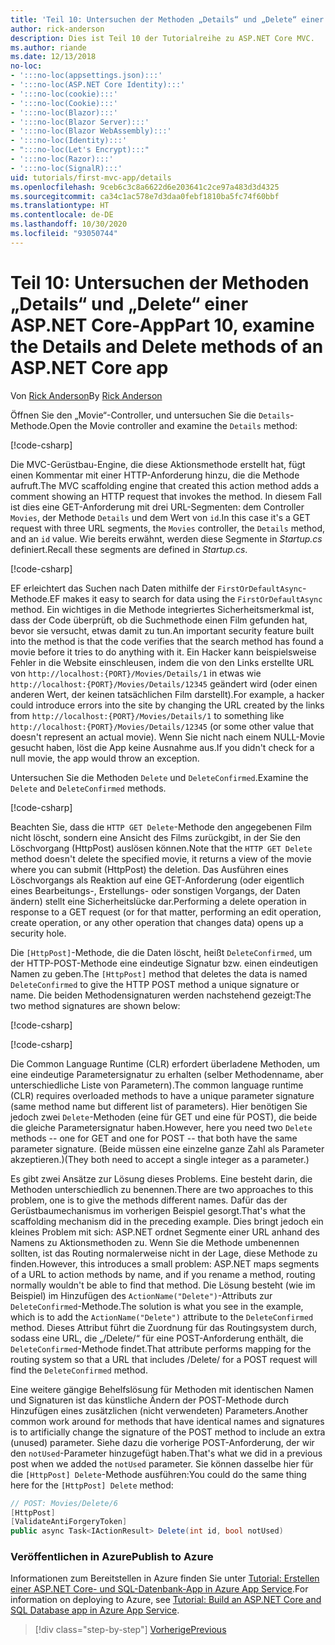 ```yaml
---
title: 'Teil 10: Untersuchen der Methoden „Details“ und „Delete“ einer ASP.NET Core-App'
author: rick-anderson
description: Dies ist Teil 10 der Tutorialreihe zu ASP.NET Core MVC.
ms.author: riande
ms.date: 12/13/2018
no-loc:
- ':::no-loc(appsettings.json):::'
- ':::no-loc(ASP.NET Core Identity):::'
- ':::no-loc(cookie):::'
- ':::no-loc(Cookie):::'
- ':::no-loc(Blazor):::'
- ':::no-loc(Blazor Server):::'
- ':::no-loc(Blazor WebAssembly):::'
- ':::no-loc(Identity):::'
- ":::no-loc(Let's Encrypt):::"
- ':::no-loc(Razor):::'
- ':::no-loc(SignalR):::'
uid: tutorials/first-mvc-app/details
ms.openlocfilehash: 9ceb6c3c8a6622d6e203641c2ce97a483d3d4325
ms.sourcegitcommit: ca34c1ac578e7d3daa0febf1810ba5fc74f60bbf
ms.translationtype: HT
ms.contentlocale: de-DE
ms.lasthandoff: 10/30/2020
ms.locfileid: "93050744"
---
```

# <a name="part-10-examine-the-details-and-delete-methods-of-an-aspnet-core-app"></a><span data-ttu-id="e8a86-103">Teil 10: Untersuchen der Methoden „Details“ und „Delete“ einer ASP.NET Core-App</span><span class="sxs-lookup"><span data-stu-id="e8a86-103">Part 10, examine the Details and Delete methods of an ASP.NET Core app</span></span>

<span data-ttu-id="e8a86-104">Von [Rick Anderson](https://twitter.com/RickAndMSFT)</span><span class="sxs-lookup"><span data-stu-id="e8a86-104">By [Rick Anderson](https://twitter.com/RickAndMSFT)</span></span>

<span data-ttu-id="e8a86-105">Öffnen Sie den „Movie“-Controller, und untersuchen Sie die `Details`-Methode.</span><span class="sxs-lookup"><span data-stu-id="e8a86-105">Open the Movie controller and examine the `Details` method:</span></span>

[!code-csharp[](start-mvc/sample/MvcMovie22/Controllers/MoviesController.cs?name=snippet_details)]

<span data-ttu-id="e8a86-106">Die MVC-Gerüstbau-Engine, die diese Aktionsmethode erstellt hat, fügt einen Kommentar mit einer HTTP-Anforderung hinzu, die die Methode aufruft.</span><span class="sxs-lookup"><span data-stu-id="e8a86-106">The MVC scaffolding engine that created this action method adds a comment showing an HTTP request that invokes the method.</span></span> <span data-ttu-id="e8a86-107">In diesem Fall ist dies eine GET-Anforderung mit drei URL-Segmenten: dem Controller `Movies`, der Methode `Details` und dem Wert von `id`.</span><span class="sxs-lookup"><span data-stu-id="e8a86-107">In this case it's a GET request with three URL segments, the `Movies` controller, the `Details` method, and an `id` value.</span></span> <span data-ttu-id="e8a86-108">Wie bereits erwähnt, werden diese Segmente in *Startup.cs* definiert.</span><span class="sxs-lookup"><span data-stu-id="e8a86-108">Recall these segments are defined in *Startup.cs*.</span></span>

[!code-csharp[](start-mvc/sample/MvcMovie3/Startup.cs?highlight=5&name=snippet_1)]

<span data-ttu-id="e8a86-109">EF erleichtert das Suchen nach Daten mithilfe der `FirstOrDefaultAsync`-Methode.</span><span class="sxs-lookup"><span data-stu-id="e8a86-109">EF makes it easy to search for data using the `FirstOrDefaultAsync` method.</span></span> <span data-ttu-id="e8a86-110">Ein wichtiges in die Methode integriertes Sicherheitsmerkmal ist, dass der Code überprüft, ob die Suchmethode einen Film gefunden hat, bevor sie versucht, etwas damit zu tun.</span><span class="sxs-lookup"><span data-stu-id="e8a86-110">An important security feature built into the method is that the code verifies that the search method has found a movie before it tries to do anything with it.</span></span> <span data-ttu-id="e8a86-111">Ein Hacker kann beispielsweise Fehler in die Website einschleusen, indem die von den Links erstellte URL von `http://localhost:{PORT}/Movies/Details/1` in etwas wie `http://localhost:{PORT}/Movies/Details/12345` geändert wird (oder einen anderen Wert, der keinen tatsächlichen Film darstellt).</span><span class="sxs-lookup"><span data-stu-id="e8a86-111">For example, a hacker could introduce errors into the site by changing the URL created by the links from `http://localhost:{PORT}/Movies/Details/1` to something like  `http://localhost:{PORT}/Movies/Details/12345` (or some other value that doesn't represent an actual movie).</span></span> <span data-ttu-id="e8a86-112">Wenn Sie nicht nach einem NULL-Movie gesucht haben, löst die App keine Ausnahme aus.</span><span class="sxs-lookup"><span data-stu-id="e8a86-112">If you didn't check for a null movie, the app would throw an exception.</span></span>

<span data-ttu-id="e8a86-113">Untersuchen Sie die Methoden `Delete` und `DeleteConfirmed`.</span><span class="sxs-lookup"><span data-stu-id="e8a86-113">Examine the `Delete` and `DeleteConfirmed` methods.</span></span>

[!code-csharp[](start-mvc/sample/MvcMovie22/Controllers/MoviesController.cs?name=snippet_delete)]

<span data-ttu-id="e8a86-114">Beachten Sie, dass die `HTTP GET Delete`-Methode den angegebenen Film nicht löscht, sondern eine Ansicht des Films zurückgibt, in der Sie den Löschvorgang (HttpPost) auslösen können.</span><span class="sxs-lookup"><span data-stu-id="e8a86-114">Note that the `HTTP GET Delete` method doesn't delete the specified movie, it returns a view of the movie where you can submit (HttpPost) the deletion.</span></span> <span data-ttu-id="e8a86-115">Das Ausführen eines Löschvorgangs als Reaktion auf eine GET-Anforderung (oder eigentlich eines Bearbeitungs-, Erstellungs- oder sonstigen Vorgangs, der Daten ändern) stellt eine Sicherheitslücke dar.</span><span class="sxs-lookup"><span data-stu-id="e8a86-115">Performing a delete operation in response to a GET request (or for that matter, performing an edit operation, create operation, or any other operation that changes data) opens up a security hole.</span></span>

<span data-ttu-id="e8a86-116">Die `[HttpPost]`-Methode, die die Daten löscht, heißt `DeleteConfirmed`, um der HTTP-POST-Methode eine eindeutige Signatur bzw. einen eindeutigen Namen zu geben.</span><span class="sxs-lookup"><span data-stu-id="e8a86-116">The `[HttpPost]` method that deletes the data is named `DeleteConfirmed` to give the HTTP POST method a unique signature or name.</span></span> <span data-ttu-id="e8a86-117">Die beiden Methodensignaturen werden nachstehend gezeigt:</span><span class="sxs-lookup"><span data-stu-id="e8a86-117">The two method signatures are shown below:</span></span>

[!code-csharp[](start-mvc/sample/MvcMovie/Controllers/MoviesController.cs?name=snippet_delete2)]

[!code-csharp[](start-mvc/sample/MvcMovie/Controllers/MoviesController.cs?name=snippet_delete3)]

<span data-ttu-id="e8a86-118">Die Common Language Runtime (CLR) erfordert überladene Methoden, um eine eindeutige Parametersignatur zu erhalten (selber Methodenname, aber unterschiedliche Liste von Parametern).</span><span class="sxs-lookup"><span data-stu-id="e8a86-118">The common language runtime (CLR) requires overloaded methods to have a unique parameter signature (same method name but different list of parameters).</span></span> <span data-ttu-id="e8a86-119">Hier benötigen Sie jedoch zwei `Delete`-Methoden (eine für GET und eine für POST), die beide die gleiche Parametersignatur haben.</span><span class="sxs-lookup"><span data-stu-id="e8a86-119">However, here you need two `Delete` methods -- one for GET and one for POST -- that both have the same parameter signature.</span></span> <span data-ttu-id="e8a86-120">(Beide müssen eine einzelne ganze Zahl als Parameter akzeptieren.)</span><span class="sxs-lookup"><span data-stu-id="e8a86-120">(They both need to accept a single integer as a parameter.)</span></span>

<span data-ttu-id="e8a86-121">Es gibt zwei Ansätze zur Lösung dieses Problems. Eine besteht darin, die Methoden unterschiedlich zu benennen.</span><span class="sxs-lookup"><span data-stu-id="e8a86-121">There are two approaches to this problem, one is to give the methods different names.</span></span> <span data-ttu-id="e8a86-122">Dafür das der Gerüstbaumechanismus im vorherigen Beispiel gesorgt.</span><span class="sxs-lookup"><span data-stu-id="e8a86-122">That's what the scaffolding mechanism did in the preceding example.</span></span> <span data-ttu-id="e8a86-123">Dies bringt jedoch ein kleines Problem mit sich: ASP.NET ordnet Segmente einer URL anhand des Namens zu Aktionsmethoden zu. Wenn Sie die Methode umbenennen sollten, ist das Routing normalerweise nicht in der Lage, diese Methode zu finden.</span><span class="sxs-lookup"><span data-stu-id="e8a86-123">However, this introduces a small problem: ASP.NET maps segments of a URL to action methods by name, and if you rename a method, routing normally wouldn't be able to find that method.</span></span> <span data-ttu-id="e8a86-124">Die Lösung besteht (wie im Beispiel) im Hinzufügen des `ActionName("Delete")`-Attributs zur `DeleteConfirmed`-Methode.</span><span class="sxs-lookup"><span data-stu-id="e8a86-124">The solution is what you see in the example, which is to add the `ActionName("Delete")` attribute to the `DeleteConfirmed` method.</span></span> <span data-ttu-id="e8a86-125">Dieses Attribut führt die Zuordnung für das Routingsystem durch, sodass eine URL, die „/Delete/“ für eine POST-Anforderung enthält, die `DeleteConfirmed`-Methode findet.</span><span class="sxs-lookup"><span data-stu-id="e8a86-125">That attribute performs mapping for the routing system so that a URL that includes /Delete/ for a POST request will find the `DeleteConfirmed` method.</span></span>

<span data-ttu-id="e8a86-126">Eine weitere gängige Behelfslösung für Methoden mit identischen Namen und Signaturen ist das künstliche Ändern der POST-Methode durch Hinzufügen eines zusätzlichen (nicht verwendeten) Parameters.</span><span class="sxs-lookup"><span data-stu-id="e8a86-126">Another common work around for methods that have identical names and signatures is to artificially change the signature of the POST method to include an extra (unused) parameter.</span></span> <span data-ttu-id="e8a86-127">Siehe dazu die vorherige POST-Anforderung, der wir den `notUsed`-Parameter hinzugefügt haben.</span><span class="sxs-lookup"><span data-stu-id="e8a86-127">That's what we did in a previous post when we added the `notUsed` parameter.</span></span> <span data-ttu-id="e8a86-128">Sie können dasselbe hier für die `[HttpPost] Delete`-Methode ausführen:</span><span class="sxs-lookup"><span data-stu-id="e8a86-128">You could do the same thing here for the `[HttpPost] Delete` method:</span></span>

```csharp
// POST: Movies/Delete/6
[HttpPost]
[ValidateAntiForgeryToken]
public async Task<IActionResult> Delete(int id, bool notUsed)
```

### <a name="publish-to-azure"></a><span data-ttu-id="e8a86-129">Veröffentlichen in Azure</span><span class="sxs-lookup"><span data-stu-id="e8a86-129">Publish to Azure</span></span>

<span data-ttu-id="e8a86-130">Informationen zum Bereitstellen in Azure finden Sie unter [Tutorial: Erstellen einer ASP.NET Core- und SQL-Datenbank-App in Azure App Service](/azure/app-service/tutorial-dotnetcore-sqldb-app).</span><span class="sxs-lookup"><span data-stu-id="e8a86-130">For information on deploying to Azure, see [Tutorial: Build an ASP.NET Core and SQL Database app in Azure App Service](/azure/app-service/tutorial-dotnetcore-sqldb-app).</span></span>

> [!div class="step-by-step"]
> [<span data-ttu-id="e8a86-131">Vorherige</span><span class="sxs-lookup"><span data-stu-id="e8a86-131">Previous</span></span>](validation.md)
